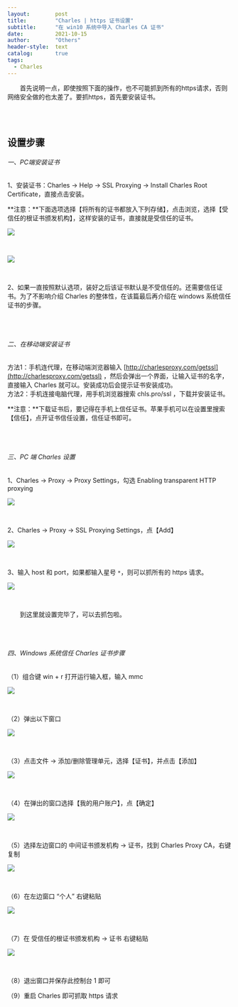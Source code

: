 ```yaml
---
layout:        post
title:         "Charles | https 证书设置"
subtitle:      "在 win10 系统中导入 Charles CA 证书"
date:          2021-10-15
author:        "Others"
header-style:  text
catalog:       true
tags:
  - Charles
---
```


&emsp;&emsp;首先说明一点，即使按照下面的操作，也不可能抓到所有的https请求，否则网络安全做的也太差了。要抓https，首先要安装证书。       

<br><br>

## 设置步骤
###### 一、PC端安装证书
1、安装证书：Charles -> Help -> SSL Proxying -> Install Charles Root Certificate，直接点击安装。     

**注意：**下面选项选择【将所有的证书都放入下列存储】，点击浏览，选择【受信任的根证书颁发机构】，这样安装的证书，直接就是受信任的证书。        

![](\img\in-post\post-charles\2021-10-15-charles-https-1.png)          

<br>

![](\img\in-post\post-charles\2021-10-15-charles-https-2.png)      

<br>

2、如果一直按照默认选项，装好之后该证书默认是不受信任的。还需要信任证书。为了不影响介绍 Charles 的整体性，在该篇最后再介绍在 windows 系统信任证书的步骤。        

<br><br>

###### 二、在移动端安装证书
方法1：手机连代理，在移动端浏览器输入 [http://charlesproxy.com/getssl](http://charlesproxy.com/getssl) ，然后会弹出一个界面，让输入证书的名字，直接输入 Charles 就可以。安装成功后会提示证书安装成功。      
方法2：手机连接电脑代理，用手机浏览器搜索 chls.pro/ssl ，下载并安装证书。      

**注意：**下载证书后，要记得在手机上信任证书。苹果手机可以在设置里搜索【信任】，点开证书信任设置，信任证书即可。      

<br><br>

###### 三、PC 端 Charles 设置
1、Charles -> Proxy -> Proxy Settings，勾选 Enabling transparent HTTP proxying      

![](\img\in-post\post-charles\2021-10-15-charles-https-3.png)    

<br>

2、Charles -> Proxy -> SSL Proxying Settings，点【Add】     

![](\img\in-post\post-charles\2021-10-15-charles-https-4.png)      

<br>

3、输入 host 和 port，如果都输入星号 `*`，则可以抓所有的 https 请求。    

![](\img\in-post\post-charles\2021-10-15-charles-https-5.png)      

<br>

&emsp;&emsp;到这里就设置完毕了，可以去抓包啦。        

<br><br>

###### 四、Windows 系统信任 Charles 证书步骤
（1）组合键 win + r 打开运行输入框，输入 mmc     

![](\img\in-post\post-charles\2021-10-15-charles-https-6.png)      

<br>

（2）弹出以下窗口      

![](\img\in-post\post-charles\2021-10-15-charles-https-7.png)      

<br>

（3）点击文件 -> 添加/删除管理单元，选择【证书】，并点击【添加】      

![](\img\in-post\post-charles\2021-10-15-charles-https-8.png)      

<br>

（4）在弹出的窗口选择【我的用户账户】，点【确定】      

![](\img\in-post\post-charles\2021-10-15-charles-https-9.png)      

<br>

（5）选择左边窗口的 中间证书颁发机构 -> 证书，找到 Charles Proxy CA，右键复制         

![](\img\in-post\post-charles\2021-10-15-charles-https-10.png)      

<br>

（6）在左边窗口 “个人” 右键粘贴       

![](\img\in-post\post-charles\2021-10-15-charles-https-11.png)      

<br>

（7）在 受信任的根证书颁发机构 -> 证书 右键粘贴      

![](\img\in-post\post-charles\2021-10-15-charles-https-12.png)      

<br>

（8）退出窗口并保存此控制台 1 即可      

（9）重启 Charles 即可抓取 https 请求